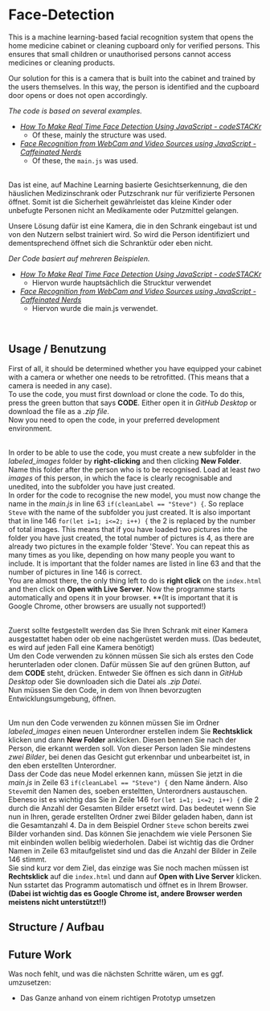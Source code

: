 # Face-Detection

This is a machine learning-based facial recognition system that opens the home medicine cabinet or cleaning cupboard only for verified persons.
This ensures that small children or unauthorised persons cannot access medicines or cleaning products.

Our solution for this is a camera that is built into the cabinet and trained by the users themselves.
In this way, the person is identified and the cupboard door opens or does not open accordingly.

_The code is based on several examples._
* _[How To Make Real Time Face Detection Using JavaScript - codeSTACKr](https://www.youtube.com/watch?v=h_Dj_gVXao4)_ 
    * Of these, mainly the structure was used.
* _[Face Recognition from WebCam and Video Sources using JavaScript - Caffeinated Nerds](https://www.youtube.com/watch?v=h_Dj_gVXao4)_
    * Of these, the `main.js` was used. <br><br>


Das ist eine, auf Machine Learning basierte Gesichtserkennung, die den häuslichen Medizinschrank oder Putzschrank nur für verifizierte Personen öffnet.
Somit ist die Sicherheit gewährleistet das kleine Kinder oder unbefugte Personen nicht an Medikamente oder Putzmittel gelangen.

Unsere Lösung dafür ist eine Kamera, die in den Schrank eingebaut ist und von den Nutzern selbst trainiert wird.
So wird die Person identifiziert und dementsprechend öffnet sich die Schranktür oder eben nicht.

_Der Code basiert auf mehreren Beispielen._
* _[How To Make Real Time Face Detection Using JavaScript - codeSTACKr](https://www.youtube.com/watch?v=h_Dj_gVXao4)_ 
    * Hiervon wurde hauptsächlich die Strucktur verwendet
* _[Face Recognition from WebCam and Video Sources using JavaScript - Caffeinated Nerds](https://www.youtube.com/watch?v=h_Dj_gVXao4)_
    * Hiervon wurde die main.js verwendet.
<br>

## Usage / Benutzung

First of all, it should be determined whether you have equipped your cabinet with a camera or whether one needs to be retrofitted. 
(This means that a camera is needed in any case).
<br>
To use the code, you must first download or clone the code.
To do this, press the green button that says **CODE**. Either open it in *GitHub Desktop* or download the file as a *.zip file*.
<br>
Now you need to open the code, in your preferred development environment.
<br><br>

In order to be able to use the code, you must create a new subfolder in the *labeled_images* folder by **right-clicking** and then clicking **New Folder**.  Name this folder after the person who is to be recognised. Load at least *two images* of this person, in which the face is clearly recognisable and unedited, into the subfolder you have just created.
<br>
In order for the code to recognise the new model, you must now change the name in the *main.js* in line 63 `if(cleanLabel == "Steve") {`. So replace `Steve` with the name of the subfolder you just created. It is also important that in line 146 `for(let i=1; i<=2; i++) {` the 2 is replaced by the number of total images. This means that if you have loaded two pictures into the folder you have just created, the total number of pictures is 4, as there are already two pictures in the example folder 'Steve'. 
You can repeat this as many times as you like, depending on how many people you want to include. It is important that the folder names are listed in line 63 and that the number of pictures in line 146 is correct. 
<br>
You are almost there, the only thing left to do is **right click** on the `index.html` and then click on **Open with Live Server**. Now the programme starts automatically and opens it in your browser. **(It is important that it is Google Chrome, other browsers are usually not supported!)
<br><br>


Zuerst sollte festgestellt werden das Sie Ihren Schrank mit einer Kamera ausgestattet haben oder ob eine nachgerüstet werden muss. 
(Das bedeutet, es wird auf jeden Fall eine Kamera benötigt)
<br>
Um den Code verwenden zu können müssen Sie sich als erstes den Code herunterladen oder clonen.
Dafür müssen Sie auf den grünen Button, auf dem **CODE** steht, drücken. Entweder Sie öffnen es sich dann in *GitHub Desktop* oder Sie downloaden sich die Datei als *.zip Datei*. 
<br> 
Nun müssen Sie den Code, in dem von Ihnen bevorzugten Entwicklungsumgebung, öffnen. 
<br><br>

Um nun den Code verwenden zu können müssen Sie im Ordner *labeled_images* einen neuen Unterordner erstellen indem Sie **Rechtsklick** klicken und dann **New Folder** anklicken.  Diesen bennen Sie nach der Person, die erkannt werden soll. Von dieser Person laden Sie mindestens *zwei Bilder*, bei denen das Gesicht gut erkennbar und unbearbeitet ist, in den eben erstellten Unterordner. 
<br>
Dass der Code das neue Model erkennen kann, müssen Sie jetzt in die *main.js* in Zeile 63 `if(cleanLabel == "Steve") {` den Name ändern. Also `Steve`mit den Namen des, soeben ersteltten, Unterordners austauschen. Ebeneso ist es wichtig das Sie in Zeile 146 `for(let i=1; i<=2; i++) {` die 2 durch die Anzahl der Gesamten Bilder ersetzt wird. Das bedeutet wenn Sie nun in Ihren, gerade erstellten Ordner zwei Bilder geladen haben, dann ist die Gesamtanzahl 4. Da in dem Beispiel Ordner `Steve` schon bereits zwei Bilder vorhanden sind. 
Das können Sie jenachdem wie viele Personen Sie mit einbinden wollen belibig wiederholen. Dabei ist wichtig das die Ordner Namen in Zeile 63 mitaufgelistet sind und das die Anzahl der Bilder in Zeile 146 stimmt. 
<br>
Sie sind kurz vor dem Ziel, das einzige was Sie noch machen müssen ist **Rechtsklick** auf die `index.html` und dann auf **Open with Live Server** klicken. Nun sstartet das Programm automatisch und öffnet es in Ihrem Browser. **(Dabei ist wichtig das es Google Chrome ist, andere Browser werden meistens nicht unterstützt!!)**


## Structure / Aufbau



## Future Work

Was noch fehlt, und was die nächsten Schritte wären, um es ggf. umzusetzen:
* Das Ganze anhand von einem richtigen Prototyp umsetzen
